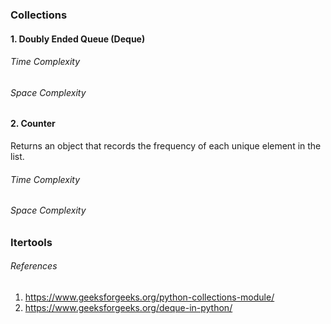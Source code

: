 ### Collections
#### 1. Doubly Ended Queue (Deque)
###### Time Complexity
###### Space Complexity

#### 2. Counter
Returns an object that records the frequency of each unique element in the list.
###### Time Complexity
###### Space Complexity


### Itertools


###### References
1. https://www.geeksforgeeks.org/python-collections-module/
2. https://www.geeksforgeeks.org/deque-in-python/